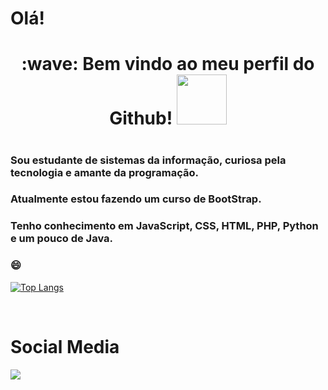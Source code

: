 # Olá!
<div> 
  <h1 align="center">
    :wave: Bem vindo ao meu perfil do Github! 
  <img src="https://media.giphy.com/media/FAFo1M7EC4gRZ4HETH/giphy.gif" width="80" height="80">
   <h1>
</div>

### Sou estudante de sistemas da informação, curiosa pela tecnologia e amante da programação.

### Atualmente estou fazendo um curso de BootStrap.
### Tenho conhecimento em JavaScript, CSS, HTML, PHP, Python e um pouco de Java.
    

### 😄

  
  [![Top Langs](https://github-readme-stats.vercel.app/api/top-langs/?username=Viviane-Silva&layout=compact)](https://github.com/anuraghazra/github-readme-stats)

  
</br>

  <h1>Social Media</h1>
  <a href="https://www.linkedin.com/in/viviane-leite-da-silva-73348b67/" target="_blank"><img src="https://img.shields.io/badge/-LinkedIn-%230077B5?style=for-the-badge&logo=linkedin&logoColor=white"></a>
